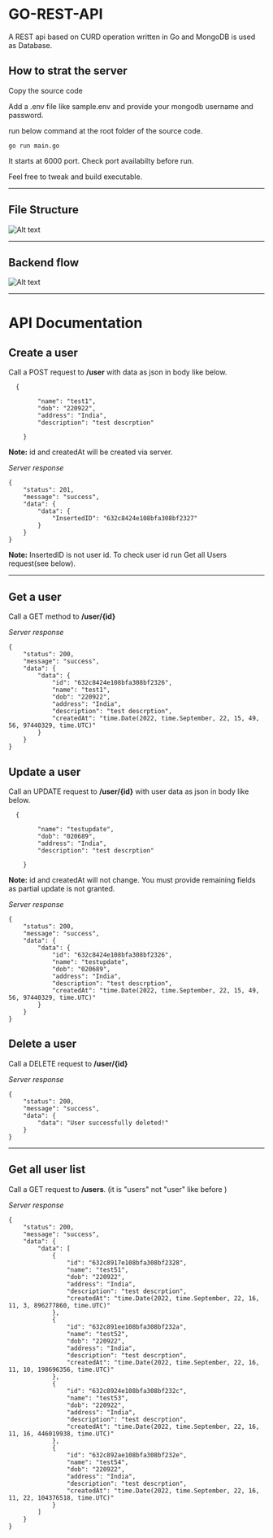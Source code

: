 # GO-REST-API
A REST api based on CURD operation written in Go and MongoDB is used as Database.

## How to strat the server

Copy the source code 

Add a .env file like sample.env and provide your mongodb username and password.

run below command at the root folder of the source code.

```
go run main.go
```
It starts at 6000 port. Check port availabilty before run.


Feel free to tweak and build executable. 

---

## File Structure


![Alt text](projectFileStructure.png?raw=true "Title")

---

## Backend flow 


![Alt text](backendFlow.png?raw=true "Title")

---

# API Documentation

## Create a user
Call a POST request to **/user** with data as json in body like below.

```
  {
        
        "name": "test1",
        "dob": "220922",
        "address": "India",
        "description": "test descrption"
        
    }
```
__Note:__  id and createdAt will be created via server.

_Server response_

```
{
    "status": 201,
    "message": "success",
    "data": {
        "data": {
            "InsertedID": "632c8424e108bfa308bf2327"
        }
    }
}
```
__Note:__ InsertedID is not user id. To check user id run Get all Users request(see below). 

---
## Get a user
Call a GET method to **/user/{id}** 


_Server response_

```
{
    "status": 200,
    "message": "success",
    "data": {
        "data": {
            "id": "632c8424e108bfa308bf2326",
            "name": "test1",
            "dob": "220922",
            "address": "India",
            "description": "test descrption",
            "createdAt": "time.Date(2022, time.September, 22, 15, 49, 56, 97440329, time.UTC)"
        }
    }
}
```

## Update a user 
Call an UPDATE request to **/user/{id}** with user data as json in body like below.

```
  {
        
        "name": "testupdate",
        "dob": "020689",
        "address": "India",
        "description": "test descrption"
        
    }
```

__Note:__ id and createdAt will not change. You must provide remaining fields as partial update is not granted.


_Server response_

```
{
    "status": 200,
    "message": "success",
    "data": {
        "data": {
            "id": "632c8424e108bfa308bf2326",
            "name": "testupdate",
            "dob": "020689",
            "address": "India",
            "description": "test descrption",
            "createdAt": "time.Date(2022, time.September, 22, 15, 49, 56, 97440329, time.UTC)"
        }
    }
}
```

## Delete a user
Call a DELETE request to **/user/{id}**

_Server response_

```
{
    "status": 200,
    "message": "success",
    "data": {
        "data": "User successfully deleted!"
    }
}
```
---
## Get all user list

Call a GET request to **/users**. (it is "users" not "user" like before )

_Server response_

```
{
    "status": 200,
    "message": "success",
    "data": {
        "data": [
            {
                "id": "632c8917e108bfa308bf2328",
                "name": "test51",
                "dob": "220922",
                "address": "India",
                "description": "test descrption",
                "createdAt": "time.Date(2022, time.September, 22, 16, 11, 3, 896277860, time.UTC)"
            },
            {
                "id": "632c891ee108bfa308bf232a",
                "name": "test52",
                "dob": "220922",
                "address": "India",
                "description": "test descrption",
                "createdAt": "time.Date(2022, time.September, 22, 16, 11, 10, 198696356, time.UTC)"
            },
            {
                "id": "632c8924e108bfa308bf232c",
                "name": "test53",
                "dob": "220922",
                "address": "India",
                "description": "test descrption",
                "createdAt": "time.Date(2022, time.September, 22, 16, 11, 16, 446019938, time.UTC)"
            },
            {
                "id": "632c892ae108bfa308bf232e",
                "name": "test54",
                "dob": "220922",
                "address": "India",
                "description": "test descrption",
                "createdAt": "time.Date(2022, time.September, 22, 16, 11, 22, 104376518, time.UTC)"
            }
        ]
    }
}
```
